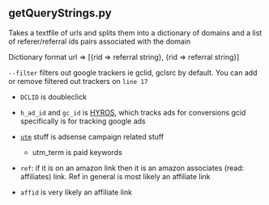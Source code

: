 ## getQueryStrings.py

Takes a textfile of urls and splits them into a dictionary of domains and a list of referer/referral ids pairs associated with the domain

Dictionary format  url => [{rid => referral string}, {rid => referral string}]

`--filter` filters out google trackers ie gclid, gclsrc by default. You can add or remove filtered out trackers on `line 17`

- `DCLID` is doubleclick
- `h_ad_id` and `gc_id` is [HYROS](https://docs.hyros.com/how-to-connect-your-google-ads-to-hyros/), which tracks ads for conversions gcid specifically is for tracking google ads

- [`utm`](https://ga-dev-tools.web.app/ga4/campaign-url-builder/) stuff is adsense campaign related stuff

	- utm_term is paid keywords

- `ref`: if it is on an amazon link then it is an amazon associates (read: affiliates) link. Ref in general is most likely an affiliate link
- `affid` is very likely an affiliate link


